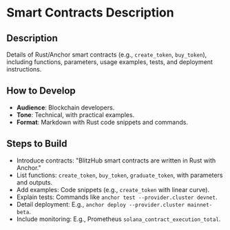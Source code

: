 # Smart Contracts Description

## Description
Details of Rust/Anchor smart contracts (e.g., `create_token`, `buy_token`), including functions, parameters, usage examples, tests, and deployment instructions.

## How to Develop
- **Audience**: Blockchain developers.
- **Tone**: Technical, with practical examples.
- **Format**: Markdown with Rust code snippets and commands.

## Steps to Build
- Introduce contracts: "BlitzHub smart contracts are written in Rust with Anchor."
- List functions: `create_token`, `buy_token`, `graduate_token`, with parameters and outputs.
- Add examples: Code snippets (e.g., `create_token` with linear curve).
- Explain tests: Commands like `anchor test --provider.cluster devnet`.
- Detail deployment: E.g., `anchor deploy --provider.cluster mainnet-beta`.
- Include monitoring: E.g., Prometheus `solana_contract_execution_total`.
